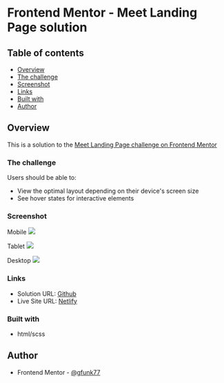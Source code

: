 # Frontend Mentor - Meet Landing Page solution

## Table of contents

- [Overview](#overview)
- [The challenge](#the-challenge)
- [Screenshot](#screenshot)
- [Links](#links)
- [Built with](#built-with)
- [Author](#author)

## Overview

This is a solution to the [Meet Landing Page challenge on Frontend Mentor](https://www.frontendmentor.io/challenges/meet-landing-page-rbTDS6OUR)

### The challenge

Users should be able to:

- View the optimal layout depending on their device's screen size
- See hover states for interactive elements

### Screenshot

Mobile
![]($$$)

Tablet
![]($$$)

Desktop
![]($$$)

### Links

- Solution URL: [Github](https://github.com/gfunk77/Frontend-Mentor/tree/main/meet-landing-page)
- Live Site URL: [Netlify](https://gfunk77-meet-landing-page.netlify.app)

### Built with

- html/scss

## Author

- Frontend Mentor - [@gfunk77](https://www.frontendmentor.io/profile/gfunk77)
